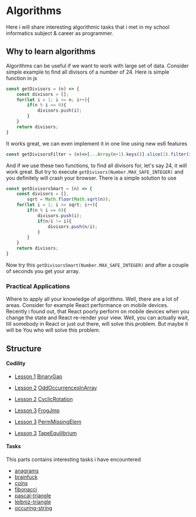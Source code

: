 # Algorithms

Here i will share interesting algorithmic tasks that i met in my school informatics subject & career as programmer.


## Why to learn algorithms
Algorithms can be useful if we want to work with large set of data. Consider simple example to find all divisors of a number of 24.
Here is simple function in js
```javascript
const getDivisors = (n) => {
    const divisors = [];
    for(let i = 1; i <= n; i++){
        if(n % i == 0){
            divisors.push(i);
        }
    }
    return divisors;
}
```

It works great, we can even implement it in one line using new es6 features
```javascript
const getDivisorsFilter = (n)=>[...Array(n+1).keys()].slice(1).filter(i=>n%i==0)
```

And if we use these two functions, to find all divisors for, let's say 24, it will work great. But try to execute ```getDivisors(Number.MAX_SAFE_INTEGER)``` and you
definitely will crash your browser. There is a simple solution to use
```javascript
const getDivisorsSmart = (n) => {
    const divisors = [],
        sqrt = Math.floor(Math.sqrt(n));
    for(let i = 1; i <= sqrt; i++){
        if(n % i == 0){
            divisors.push(i);
            if(n/i != i){
                divisors.push(n/i);
            }
        }
    }
    return divisors;
}
```
Now try this ```getDivisorsSmart(Number.MAX_SAFE_INTEGER)``` and after a couple of seconds you get your array.

### Practical Applications

Where to apply all your knowledge of algorithms. Well, there are a lot of areas. Consider for example React performance on mobile devices. Recently i found out, that React poorly
perform on mobile devices when you change the state and React re-render your view. Well, you can actually wait, till somebody in React or just out there, will solve this problem.
But maybe it will be You who will solve this problem.

## Structure

#### Codility


* [Lesson 1](https://codility.com/programmers/lessons/1-iterations/) [BinaryGap](https://github.com/dgaydukov/how-to-become-a-senior-js-developer/blob/master/algorithm/tasks/1-BinaryGap.js)

* [Lesson 2](https://codility.com/programmers/lessons/2-arrays/) [OddOccurrencesInArray](https://github.com/dgaydukov/how-to-become-a-senior-js-developer/blob/master/algorithm/tasks/2-OddOccurrencesInArray.js)
* [Lesson 2](https://codility.com/programmers/lessons/2-arrays/) [CyclicRotation](https://github.com/dgaydukov/how-to-become-a-senior-js-developer/blob/master/algorithm/tasks/2-CyclicRotation.js)

* [Lesson 3](https://codility.com/programmers/lessons/3-time_complexity/) [FrogJmp](https://github.com/dgaydukov/how-to-become-a-senior-js-developer/blob/master/algorithm/tasks/3-FrogJmp.js)
* [Lesson 3](https://codility.com/programmers/lessons/3-time_complexity/) [PermMissingElem](https://github.com/dgaydukov/how-to-become-a-senior-js-developer/blob/master/algorithm/tasks/3-PermMissingElem.js)
* [Lesson 3](https://codility.com/programmers/lessons/3-time_complexity/) [TapeEquilibrium](https://github.com/dgaydukov/how-to-become-a-senior-js-developer/blob/master/algorithm/tasks/3-TapeEquilibrium.js)



#### Tasks
This parts contains interesting tasks i have encountered

* [anagrams](https://github.com/dgaydukov/how-to-become-a-senior-js-developer/blob/master/algorithm/tasks/anagrams.js)
* [brainfuck](https://github.com/dgaydukov/how-to-become-a-senior-js-developer/blob/master/algorithm/tasks/brainfuck.js)
* [coins](https://github.com/dgaydukov/how-to-become-a-senior-js-developer/blob/master/algorithm/tasks/coins.js)
* [fibonacci](https://github.com/dgaydukov/how-to-become-a-senior-js-developer/blob/master/algorithm/tasks/fibonacci.js)
* [pascal-triangle](https://github.com/dgaydukov/how-to-become-a-senior-js-developer/blob/master/algorithm/tasks/pascal-triangle.js)
* [leibniz-triangle](https://github.com/dgaydukov/how-to-become-a-senior-js-developer/blob/master/algorithm/tasks/leibniz-triangle.js)
* [occuring-string](https://github.com/dgaydukov/how-to-become-a-senior-js-developer/blob/master/algorithm/tasks/occuring-string.js)